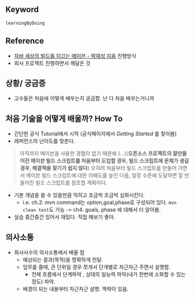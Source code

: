 ## Keyword
`learningByDoing`

## Reference
- [자바 세상의 빌드를 이끄는 메이븐 - 박재성 지음](http://www.aladin.co.kr/shop/wproduct.aspx?ItemId=11169988) 진행방식
- 회사 프로젝트 진행하면서 깨달은 것

## 상황/ 궁금증
- 고수들은 처음에 어떻게 배우는지 궁금함. 난 다 처음 배우는거니까 

## 처음 기술을 어떻게 배울까? How To
- 간단한 공식 Tutorial에서 시작 (공식페이지에서 *Getting Started* 를 찾아봄)
- 레퍼런스의 난이도를 맞춘다. 
> 아직까지 메이븐을 사용한 경험이 없기 때문에 (...)(**오픈소스 프로젝트의 잘만들어진 메이븐 빌드 스크립트를 처음부터 도입할 경우, 빌드 스크립트에 문제가 생길 경우, 해결책을 찾기가 쉽지 않다**)  오히려 처음부터 빌드 스크립트를 만들어 가면서 메이븐 빌드 스크립트에 대한 이해도를 높인 다음, 일정 수준에 도달하면 잘 만들어진 빌드 스크립트를 참조할 계획이다.
- 기본 개념을 쓸 수 있을만큼 익히고 조금씩 조금씩 심화시킨다. 
  - i.e. ch.2: mvn command는 option,goal,phase로 구성되어 있다. `mvn clean test`도 가능 -> ch4. goals, phase 에 대해서 더 알아봄.  
- 실습 중간중간 있어서 재밌다. 직접 해보기 좋아.

## 의사소통
- 회사사수의 의사소통에서 배울 점
  - 예상되는 결과(목적)을 명확하게 전달.
  - 업무를 줄때, 큰 단위일 경우 쪼개서 단개별로 차근차근 주면서 설명함. 
    - 전체 흐름에서 단계파악 , 상대의 일능력 파악(내가 한번에 소화할 수 있는 정도) 파악.
  - 배경이 되는 내용부터 차근차근 설명. 맥락이 있음.